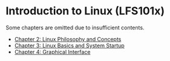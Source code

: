 # Introduction to Linux (LFS101x)
Some chapters are omitted due to insufficient contents.

- [Chapter 2: Linux Philosophy and Concepts](./chapter2.md)
- [Chapter 3: Linux Basics and System Startup](./chapter3.md)
- [Chapter 4: Graphical Interface](./chapter4.md)